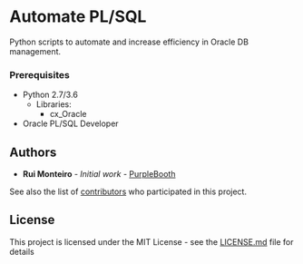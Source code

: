 # Automate PL/SQL
Python scripts to automate and increase efficiency in Oracle DB management.

### Prerequisites

- Python 2.7/3.6
  - Libraries:
    - cx_Oracle
- Oracle PL/SQL Developer

## Authors

* **Rui Monteiro** - *Initial work* - [PurpleBooth](https://github.com/rfgm6)

See also the list of [contributors](https://github.com/your/project/contributors) who participated in this project.

## License

This project is licensed under the MIT License - see the [LICENSE.md](LICENSE.md) file for details
